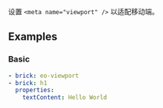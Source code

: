 设置 `<meta name="viewport" />` 以适配移动端。

## Examples

### Basic

```yaml preview
- brick: eo-viewport
- brick: h1
  properties:
    textContent: Hello World
```
